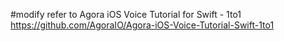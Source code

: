 #modify refer to Agora iOS Voice Tutorial for Swift - 1to1
https://github.com/AgoraIO/Agora-iOS-Voice-Tutorial-Swift-1to1
